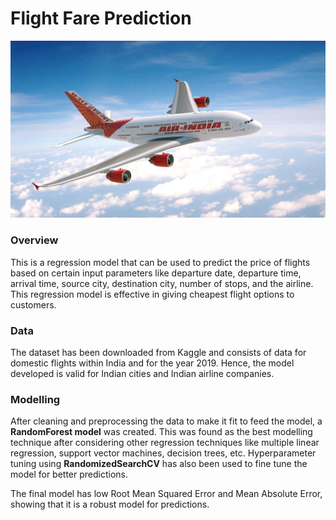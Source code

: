 # Flight Fare Prediction

<img src="Air-india.jpg">

### Overview

This is a regression model that can be used to predict the price of flights based on certain input parameters like departure date, departure time, arrival time, source city, destination city, number of stops, and the airline. This regression model is effective in giving cheapest flight options to customers.

### Data
The dataset has been downloaded from Kaggle and consists of data for domestic flights within India and for the year 2019. Hence, the model developed is valid for Indian cities and Indian airline companies. 

### Modelling

After cleaning and preprocessing the data to make it fit to feed the model, a **RandomForest model** was created. This was found as the best modelling technique after considering other regression techniques like multiple linear regression, support vector machines, decision trees, etc.
Hyperparameter tuning using **RandomizedSearchCV** has also been used to fine tune the model for better predictions.

The final model has low Root Mean Squared Error and Mean Absolute Error, showing that it is a robust model for predictions.

